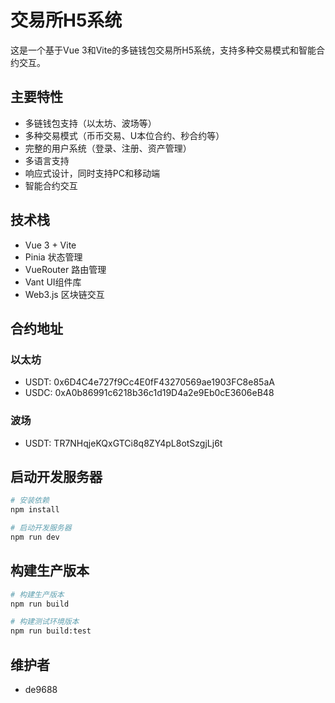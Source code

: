 # 交易所H5系统

这是一个基于Vue 3和Vite的多链钱包交易所H5系统，支持多种交易模式和智能合约交互。

## 主要特性

- 多链钱包支持（以太坊、波场等）
- 多种交易模式（币币交易、U本位合约、秒合约等）
- 完整的用户系统（登录、注册、资产管理）
- 多语言支持
- 响应式设计，同时支持PC和移动端
- 智能合约交互

## 技术栈

- Vue 3 + Vite
- Pinia 状态管理
- VueRouter 路由管理
- Vant UI组件库
- Web3.js 区块链交互

## 合约地址

### 以太坊
- USDT: 0x6D4C4e727f9Cc4E0fF43270569ae1903FC8e85aA
- USDC: 0xA0b86991c6218b36c1d19D4a2e9Eb0cE3606eB48

### 波场
- USDT: TR7NHqjeKQxGTCi8q8ZY4pL8otSzgjLj6t

## 启动开发服务器

```bash
# 安装依赖
npm install

# 启动开发服务器
npm run dev
```

## 构建生产版本

```bash
# 构建生产版本
npm run build

# 构建测试环境版本
npm run build:test
```

## 维护者

- de9688